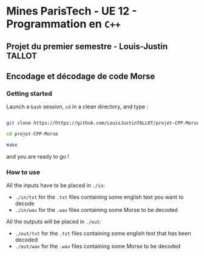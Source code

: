 # Mines ParisTech - UE 12 - Programmation en `C++`

## Projet du premier semestre - Louis-Justin TALLOT

## Encodage et décodage de code Morse


### Getting started

Launch a `bash` session, `cd` in a clean directory, and type : 

```bash

git clone https://https://github.com/LouisJustinTALLOT/projet-CPP-Morse

cd projet-CPP-Morse

make
```
and you are ready to go !

### How to use 

All the inputs have to be placed in `./in`: 
- `./in/txt` for the `.txt` files containing some english text you want to decode
- `./in/wav` for the `.wav` files containing some Morse to be decoded 


All the outputs will be placed in `./out`: 
- `./out/txt` for the `.txt` files containing some english text that has been decoded
- `./out/wav` for the `.wav` files containing some Morse to be decoded 

